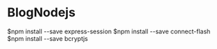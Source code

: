 # BlogNodejs



$npm install --save express-session
$npm install --save connect-flash
$npm install --save bcryptjs